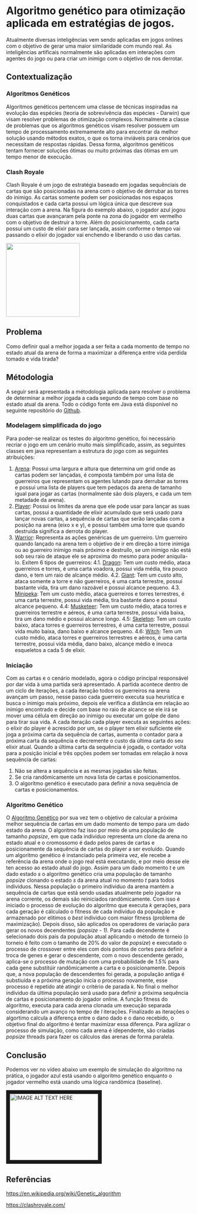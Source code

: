 # Algoritmo genético para otimização aplicada em estratégias de jogos.

Atualmente diversas inteligências vem sendo aplicadas em jogos onlines com o objetivo de gerar uma maior similaridade com mundo real. As inteligências artificais normalmente são aplicadas em interações com agentes do jogo ou para criar um inimigo com o objetivo de nos derrotar.

## Contextualização

### Algoritmos Genéticos

Algoritmos genéticos pertencem uma classe de técnicas inspiradas na evolução das espécies (teoria de sobrevivência das espécies - Darwin) que visam resolver problemas de otimização complexos. Normalmente a classe de problemas que os algoritmos genéticos visam resolver possuem um tempo de processamento extremamente alto para encontrar da melhor solução usando métodos exatos, o que os torna inviáveis para cenários que necessitam de respostas rápidas. Dessa forma, algoritmos genéticos tentam fornecer soluções ótimas ou muito próximas das ótimas em um tempo menor de execução.

### Clash Royale

Clash Royale é um jogo de estratégia baseado em jogadas sequênciais de cartas que são posicionadas na arena com o objetivo de derrubar as torres do inimigo. As cartas somente podem ser posicionadas nos espaços conquistados e cada carta possui um lógica única que descreve sua interação com a arena. Na figura do exemplo abaixo, o jogador azul jogou duas cartas que avançaram pela ponte na zona do jogador em vermelho com o objetivo de destruir a torre. Além do posicionamento, cada carta possui um custo de elixir para ser lançada, assim conforme o tempo vai passando o elixir do jogador vai enchendo e liberando o uso das cartas.

<img src="http://i.utdstc.com/screen/android/thumb/clash-royale-5.jpg" width="200">

## Problema

Como definir qual a melhor jogada a ser feita a cada momento de tempo no estado atual da arena de forma a maximizar a diferença entre vida perdida tomado e vida tirada?

## Métodologia

A seguir será apresentada a métodologia aplicada para resolver o problema de determinar a melhor jogada a cada segundo de tempo com base no estado atual da arena. Todo o código fonte em Java está disponível no seguinte repositório do [Github](https://github.com/schmittjoaopedro/ai-predatory-instinct).

### Modelagem simplificada do jogo

Para poder-se realizar os testes do algoritmo genético, foi necessário recriar o jogo em um cenário muito mais simplificado, assim, as seguintes classes em java representam a estrutura do jogo com as seguintes atribuições:

1. [Arena](https://github.com/schmittjoaopedro/ai-predatory-instinct/blob/master/src/main/java/net/schmittjoaopedro/game/Arena.java): Possui uma largura e altura que determina um grid onde as cartas podem ser lançadas, é composta também por uma lista de guerreiros que representam os agentes lutando para derrubar as torres e possui uma lista de players que tem pedaços da arena de tamanho igual para jogar as cartas (normalmente são dois players, e cada um tem metadade da arena).
2. [Player](https://github.com/schmittjoaopedro/ai-predatory-instinct/blob/master/src/main/java/net/schmittjoaopedro/game/Player.java): Possui os limites da arena que ele pode usar para lançar as suas cartas, possui a quantidade de elixir acumulado que será usado para lançar novas cartas, a sequência de cartas que serão lançadas com a posição na arena (eixo x e y), e possui também uma torre que quando destruída significa a derrota do player.
3. [Warrior](https://github.com/schmittjoaopedro/ai-predatory-instinct/blob/master/src/main/java/net/schmittjoaopedro/game/warrior/Warrior.java): Representa as ações genéricas de um guerreiro. Um guerreiro quando lançado na arena tem o objetivo de ir em direção a torre inimiga ou ao guerreiro inimigo mais próximo e destruílo, se um inimigo não está sob seu raio de ataque ele se aproxima do mesmo para poder aniquila-lo. Exitem 6 tipos de guerreiros:
4.1. [Dragon](https://github.com/schmittjoaopedro/ai-predatory-instinct/blob/master/src/main/java/net/schmittjoaopedro/game/warrior/Dragon.java): Tem um custo médio, ataca guerreiros e torres, é uma carta voadora, possui vida média, tira pouco dano, e tem um raio de alcançe médio.
4.2. [Giant](https://github.com/schmittjoaopedro/ai-predatory-instinct/blob/master/src/main/java/net/schmittjoaopedro/game/warrior/Giant.java): Tem um custo alto, ataca somente a torre e não guerreiros, é uma carta terrestre, possui bastante vida, tira um dano razoável e possui alcance pequeno.
4.3. [Minipeka](https://github.com/schmittjoaopedro/ai-predatory-instinct/blob/master/src/main/java/net/schmittjoaopedro/game/warrior/Minipeka.java): Tem um custo médio, ataca guerreiros e torres terrestres, é uma carta terrestre, possui vida média, tira bastante dano e possui alcance pequeno.
4.4: [Musketeer](https://github.com/schmittjoaopedro/ai-predatory-instinct/blob/master/src/main/java/net/schmittjoaopedro/game/warrior/Musketeer.java): Tem um custo médio, ataca torres e guerreiros terrestre e aéreos, é uma carta terrestre, possui vida baixa, tira um dano médio e possui alcance longo.
4.5: [Skeleton](https://github.com/schmittjoaopedro/ai-predatory-instinct/blob/master/src/main/java/net/schmittjoaopedro/game/warrior/Skeleton.java): Tem um custo baixo, ataca torres e guerreiros terrestres, é uma carta terrestre, possui vida muito baixa, dano baixo e alcance pequeno.
4.6: [Witch](https://github.com/schmittjoaopedro/ai-predatory-instinct/blob/master/src/main/java/net/schmittjoaopedro/game/warrior/Witch.java): Tem um custo médio, ataca torres e guerreiros terrestres e aéreos, é uma carta terrestre, possui vida média, dano baixo, alcançe médio e invoca esqueletos a cada 5 de elixir.

### Iniciação

Com as cartas e o cenário modelado, agora o código principal responsável por dar vida à uma partida será apresentado. A partida acontece dentro de um ciclo de iterações, a cada iteração todos os guerreiros na arena avançam um passo, nesse passo cada guerreiro executa sua heuristíca e busca o inimigo mais próximo, depois ele verifica a distância em relação ao inimigo encontrado e decide com base no raio de alcance se ele irá se mover uma célula em direção ao inimigo ou executar um golpe de dano para tirar sua vida. A cada iteração cada player executa as seguintes ações: o elixir do player é acrescido por um, se o player tem elixir suficiente ele joga a próxima carta da sequência de cartas, aumenta o contador para a próxima carta da sequência e decremente o custo da última carta do seu elixir atual. Quando a última carta da sequência é jogada, o contador volta para a posição inicial e três opções podem ser tomadas em relação à nova sequência de cartas:
1. Não se altera a sequência e as mesmas jogadas são feitas.
2. Se cria randômicamente um nova lista de cartas e posicionamentos.
3. O algoritmo genético é executado para definir a nova sequência de cartas e posicionamentos.

### Algoritmo Genético

O [Algoritmo Genético](https://github.com/schmittjoaopedro/ai-predatory-instinct/blob/master/src/main/java/net/schmittjoaopedro/ia/GeneticAlgorithm.java) por sua vez tem o objetivo de calcular a próxima melhor sequência de cartas em um dado momento de tempo para um dado estado da arena. O algoritmo faz isso por meio de uma população de tamanho *popsize*, em que cada indíviduo representa um clone da arena no estado atual e o cromossomo é dado pelos pares de cartas e posicionamente da sequência de cartas do player a ser evoluído.
Quando um algoritmo genético é instanciado pela primeira vez, ele recebe a referência da arena onde o jogo real está executando, e por meio desse ele ten acesso ao estado atual do jogo.
Assim para um dado momento *t* e um dado estado *s* o algoritmo genético cria uma população de tamanho *popsize* clonando o estado *s* da arena atual no momento *t* para todos indíviduos. Nessa população o primeiro indíviduo da arena mantém a sequência de cartas que está sendo usadas atualmente pelo jogador na arena corrente, os demais são reiniciados randômicamente. Com isso é iniciado o processo de evolução do algoritmo que executa *k* gerações, para cada geração é cálculado o fitness de cada indíviduo da população e armazenado por elitimos o *best* individuo com maior fitness (problema de maximização). Depois disso, são aplicados os operadores de variação para gerar os novos decendentes *(popsize - 1)*. Para cada decendente é selecionado dois pais da população atual aplicando o método de torneio (o torneio é feito com o tamanho de 20% do valor de *popsize*) e executado o processo de crossover entre eles com dois pontos de cortes para definir a troca de genes e gerar o descendente, com o novo descendente gerado, aplica-se o processo de mutação com uma probabilidade de *1.5%* para cada gene substitúir randômicamente a carta e o posicionamente. Depois que, a nova população de descendentes foi gerada, a população antiga é substiuída e a próxima geração inicía o processo novamente, esse processo é repetido até atingir o critério de parada *k*. No final o melhor indíviduo da última população será usado para definir a próxima sequência de cartas e posicionamento do jogador online.
A função fitness do algoritmo, executa para cada arena clonada um execução separada considerando um avanço no tempo de *l* iterações. Finalizado as iterações o algortimo calcula a diferença entre o dano dado e o dano recebido, o objetivo final do algoritmo é tentar maximizar essa diferença. Para agilizar o processo de simulação, como cada arena é idependente, são criadas *popsize* threads para fazer os cálculos das arenas de forma paralela.

## Conclusão

Podemos ver no vídeo abaixo um exemplo de simulação do algoritmo na prática, o jogador azul está usando o algoritmo genético enquanto o jogador vermelho está usando uma lógica randômica (baseline).

<a href="http://www.youtube.com/watch?feature=player_embedded&v=fcrzux2yaJk" target="_blank"><img src="https://img.youtube.com/vi/fcrzux2yaJk/0.jpg" alt="IMAGE ALT TEXT HERE" width="240" height="180" border="10" /></a>

## Referências

https://en.wikipedia.org/wiki/Genetic_algorithm

https://clashroyale.com/
